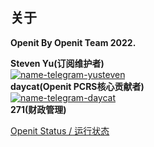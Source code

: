 ## 关于

**Openit By Openit Team 2022.**

**Steven Yu(订阅维护者)**<br>[![name-telegram-yusteven][svg-telegram-yusteven]][telegram-yusteven]
<br>**daycat(Openit PCRS核心贡献者)**<br>[![name-telegram-daycat][svg-telegram-daycat]][telegram-daycat]
<br>**271(财政管理)**

[svg-telegram-yusteven]: https://img.shields.io/badge/Telegram-@yusteven-blue.svg?style=plastic
[telegram-yusteven]: https://t.me/yusteven
[svg-telegram-daycat]: https://img.shields.io/badge/Telegram-@day_cat-blue.svg?style=plastic
[telegram-daycat]: https://t.me/day_cat


[Openit Status / 运行状态](https://openit.checklyhq.com)


